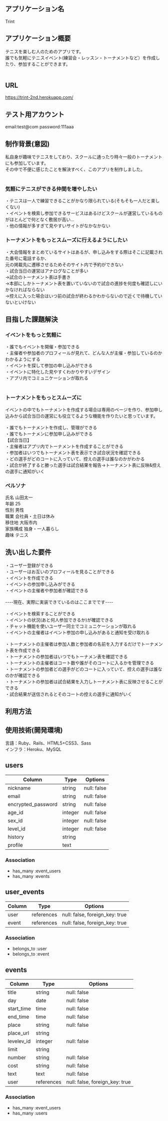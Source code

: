 ## アプリケーション名
Trint

## アプリケーション概要
テニスを楽しむ人のためのアプリです。<br>
誰でも気軽にテニスイベント(練習会・レッスン・トーナメントなど）を作成したり、参加することができます。<br> <br>

## URL
https://trint-2nd.herokuapp.com/

## テスト用アカウント
email:test@com
password:111aaa

## 制作背景(意図)
私自身が趣味でテニスをしており、スクールに通ったり時々一般のトーナメントにも参加しています。<br>
その中で不便に感じたことを解決すべく、このアプリを制作しました。<br><br>
### 気軽にテニスができる仲間を増やしたい<br>
・テニスは一人で練習できることがかなり限られている(そもそも一人だと楽しくない)<br>
・イベントを検索し参加できるサービスはあるけどスクールが運営しているものがほとんどで何となく敷居が高い…<br>
・他の情報が多すぎて見やすいサイトがなかなかない<br>
### トーナメントをもっとスムーズに行えるようにしたい
・大会情報をまとめているサイトはあるが、申し込みをする際はそこに記載された番号に電話するか、<br>
元の掲載先に遷移させるためそのサイト内で予約ができない<br>
・試合当日の運営はアナログなことが多い<br>
→試合のトーナメント表は手書き<br>
→本部にしかトーナメント表を置いていないので試合の進捗を何度も確認しにいかなければならない<br>
→控えに入った場合はいつ前の試合が終わるかわからないので近くで待機していないといけない<br>

## 目指した課題解決
### イベントをもっと気軽に
・誰でもイベントを開催・参加できる<br>
・主催者や参加者のプロフィールが見れて、どんな人が主催・参加しているのかわかるようにする<br>
・イベントを探して参加の申し込みができる<br>
・イベントに特化した見やすくわかりやすいデザイン<br>
・アプリ内でコミュニケーションが取れる<br><br>
### トーナメントをもっとスムーズに
イベントの中でもトーナメントを作成する場合は専用のページを作り、参加申し込みから試合当日の運営にも役立てるような機能を作りたいと思っています。<br><br>
・誰でもトーナメントを作成し、管理ができる<br>
・誰でもトーナメンに参加申し込みができる<br>
【試合当日】<br>
・主催者はアプリ内でトーナメントを作成することができる<br>
・参加者はいつでもトーナメント表を表示でき試合状況を確認できる<br>
・どの選手がどのコートに入っていて、控えの選手は誰なのかがわかる<br>
・試合が終了すると勝った選手は試合結果を報告→トーナメント表に反映&控えの選手に通知がいく<br>
### ペルソナ
氏名 山田太一<br>
年齢 25<br>
性別 男性<br>
職業 会社員・土日は休み<br>
移住地 大阪市内<br>
家族構成 独身・一人暮らし<br>
趣味 テニス<br>

## 洗い出した要件
・ユーザー登録ができる<br>
・ユーザーはお互いのプロフィールを見ることができる<br>
・イベントを作成できる<br>
・イベントの参加申し込みができる<br>
・イベントの主催者や参加者が確認できる<br><br>
----現在、実際に実装できているのはここまでです----<br><br>
・イベントを検索することができる<br>
・イベントの状況(あと何人参加できるか)が確認できる<br>
・チャット機能を使いユーザー同士でコミュニケーションが取れる<br>
・イベントの主催者はイベント参加の申し込みがあると通知を受け取れる<br><br>
・トーナメントの主催者は参加人数と参加者の名前を入力するだけでトーナメント表を作成できる<br>
・トーナメントの参加者はいつでもトーナメン表を確認できる<br>
・トーナメントの主催者はコート数や誰がそのコートに入るかを管理できる<br>
・トーナメントの参加者どの選手がどのコートに入っていて、控えの選手は誰なのかが確認できる<br>
・トーナメントの参加者は試合結果を入力しトーナメント表に反映させることができる<br>
・試合結果が送信されるとそのコートの控えの選手に通知がいく<br>

## 利用方法


## 使用技術(開発環境)
言語：Ruby、Rails、HTML5+CSS3、Sass<br>
インフラ：Heroku、MySQL<br>

## users
| Column             | Type    | Options     |
| ------------------ | ------- | ----------- |
| nickname           | string  | null: false |
| email              | string  | null: false |
| encrypted_password | string  | null: false |
| age_id             | integer | null: false |
| sex_id             | integer | null: false |
| level_id           | integer | null: false |
| history            | string  |             |
| profile            | text    |             |

### Association
- has_many :event_users
- has_many :events


## user_events
| Column   | Type       | Options                        |
| -------- | ---------- | ------------------------------ |
| user     | references | null: false, foreign_key: true |
| event    | references | null: false, foreign_key: true |

### Association
- belongs_to :user
- belongs_to :event


## events
| Column       | Type       | Options                        |
| ------------ | ---------- | ------------------------------ |
| title        | string     | null: false                    |
| day          | date       | null: false                    |
| start_time   | time       | null: false                    |
| end_time     | time       | null: false                    |
| place        | string     | null: false                    |
| place_url    | string     |                                |
| levelev_id   | integer    | null: false                    |
| limit        | string     |                                |
| number       | string     | null: false                    |
| cost         | string     | null: false                    |
| text         | text       | null: false                    |
| user         | references | null: false, foreign_key: true |

### Association
- has_many :event_users
- has_many :users